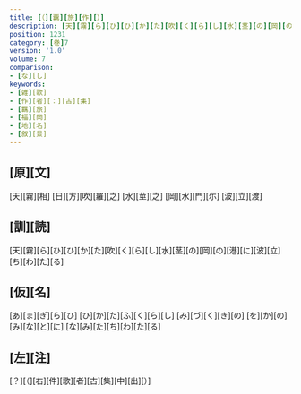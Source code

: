 ```yaml
---
title: [（][覊][旅][作][）]
description: [天][霧][ら][ひ][ひ][か][た][吹][く][ら][し][水][茎][の][岡][の][港][に][波][立][ち][わ][た][る]
position: 1231
category: [巻]7
version: '1.0'
volume: 7
comparison:
- [な][し]
keywords:
- [雑][歌]
- [作][者][：][古][集]
- [羈][旅]
- [福][岡]
- [地][名]
- [叙][景]
---
```


## [原][文]

[天][霧][相] [日][方][吹][羅][之] [水][莖][之] [岡][水][門][尓] [波][立][渡]

## [訓][読]

[天][霧][ら][ひ][ひ][か][た][吹][く][ら][し][水][茎][の][岡][の][港][に][波][立][ち][わ][た][る]

## [仮][名]

[あ][ま][ぎ][ら][ひ] [ひ][か][た][ふ][く][ら][し] [み][づ][く][き][の] [を][か][の][み][な][と][に] [な][み][た][ち][わ][た][る]

## [左][注]

[？][（][右][件][歌][者][古][集][中][出][）]
